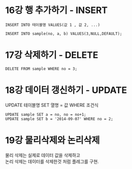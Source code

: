 
# 16강 행 추가하기 - INSERT

```MySQL
INSERT INTO 테이블명 VALUES(값 1 , 값 2, ...)
```

```MySQL
INSERT INTO sample(no, a, b) VALUES(3,NULL,DEFAULT);
```

# 17강 삭제하기 - DELETE

```MySQL
DELETE FROM sample WHERE no = 3;
```

# 18강 데이터 갱신하기 - UPDATE
UPDATE 테이블명 SET 열명 = 값 WHERE 조건식

```MySQL
UPDATE sample SET a = no, no = no+1;
UPDATE sample SET b = '2014-09-07' WHERE no = 2;
```

# 19강 물리삭제와 논리삭제
물리 삭제는 실제로 데이터 값을 삭제하고  
논리 삭제는 데이터를 삭제한것 처럼 플레그를 구현.


